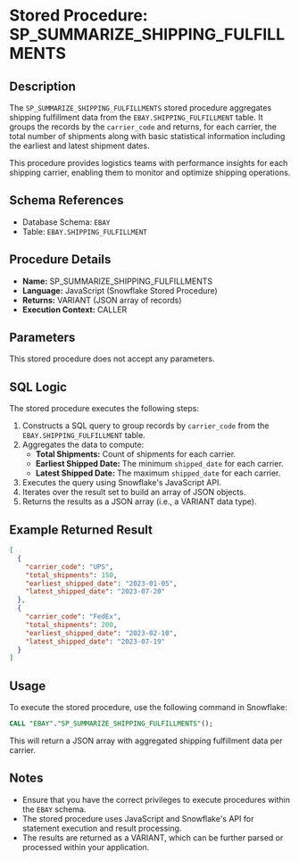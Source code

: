 # Stored Procedure: SP_SUMMARIZE_SHIPPING_FULFILLMENTS

## Description
The `SP_SUMMARIZE_SHIPPING_FULFILLMENTS` stored procedure aggregates shipping fulfillment data from the `EBAY.SHIPPING_FULFILLMENT` table. It groups the records by the `carrier_code` and returns, for each carrier, the total number of shipments along with basic statistical information including the earliest and latest shipment dates.

This procedure provides logistics teams with performance insights for each shipping carrier, enabling them to monitor and optimize shipping operations.

## Schema References
- Database Schema: `EBAY`
- Table: `EBAY.SHIPPING_FULFILLMENT`

## Procedure Details
- **Name:** SP_SUMMARIZE_SHIPPING_FULFILLMENTS
- **Language:** JavaScript (Snowflake Stored Procedure)
- **Returns:** VARIANT (JSON array of records)
- **Execution Context:** CALLER

## Parameters
This stored procedure does not accept any parameters.

## SQL Logic
The stored procedure executes the following steps:

1. Constructs a SQL query to group records by `carrier_code` from the `EBAY.SHIPPING_FULFILLMENT` table.
2. Aggregates the data to compute:
   - **Total Shipments:** Count of shipments for each carrier.
   - **Earliest Shipped Date:** The minimum `shipped_date` for each carrier.
   - **Latest Shipped Date:** The maximum `shipped_date` for each carrier.
3. Executes the query using Snowflake's JavaScript API.
4. Iterates over the result set to build an array of JSON objects.
5. Returns the results as a JSON array (i.e., a VARIANT data type).

## Example Returned Result
```json
[
  {
    "carrier_code": "UPS",
    "total_shipments": 150,
    "earliest_shipped_date": "2023-01-05",
    "latest_shipped_date": "2023-07-20"
  },
  {
    "carrier_code": "FedEx",
    "total_shipments": 200,
    "earliest_shipped_date": "2023-02-10",
    "latest_shipped_date": "2023-07-19"
  }
]
```

## Usage
To execute the stored procedure, use the following command in Snowflake:

```sql
CALL "EBAY"."SP_SUMMARIZE_SHIPPING_FULFILLMENTS"();
```

This will return a JSON array with aggregated shipping fulfillment data per carrier.

## Notes
- Ensure that you have the correct privileges to execute procedures within the `EBAY` schema.
- The stored procedure uses JavaScript and Snowflake's API for statement execution and result processing.
- The results are returned as a VARIANT, which can be further parsed or processed within your application.